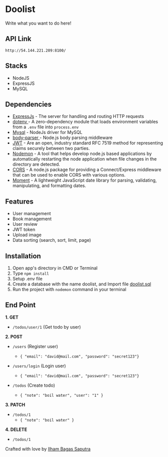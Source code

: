 # Doolist
Write what you want to do here!

## API Link
`http://54.144.221.209:8100/`

## Stacks
- NodeJS
- ExpressJS
- MySQL

## Dependencies
- [ExpressJs](#ExpressJs) - The server for handling and routing HTTP requests
- [dotenv ](#dotenv) - A zero-dependency module that loads environment variables from a ```.env``` file into ```process.env```
- [Mysql](#Mysql) - NodeJs driver for MySQL
- [body-parser ](#body-parser) - Node.js body parsing middleware
- [JWT](#JWT) - Are an open, industry standard RFC 7519 method for representing claims securely between two parties.
- [Nodemon](#Nodemon) - A tool that helps develop node.js based applications by automatically restarting the node application when file changes in the directory are detected.
- [CORS](#CORS) - A node.js package for providing a Connect/Express middleware that can be used to enable CORS with various options.
- [Moment](#Moment) - A lightweight JavaScript date library for parsing, validating, manipulating, and formatting dates.

## Features
- User management
- Book management
- User review
- JWT token
- Upload image
- Data sorting (search, sort, limit, page)

## Installation
1. Open app's directory in CMD or Terminal
2. Type `npm install`
3. Setup .env file
4. Create a database with the name doolist, and Import file [doolist.sql](liferary.sql)
5. Run the project with `nodemon` command in your terminal

## End Point
**1. GET**

* `/todos/user/1` (Get todo by user)

**2. POST**

* `/users` (Register user)
    * ``` { "email": "david@mail.com", "password": "secret123"} ```

* `/users/login` (Login user)
    * ``` { "email": "david@mail.com", "password": "secret123"} ```

* `/todos` (Create todo)
    * ``` { "note": "boil water", "user": "1" } ```

**3. PATCH**

* `/todos/1` 
    * ``` { "note": "boil water" } ```
   
**4. DELETE**

* `/todos/1` 


Crafted with love by [Ilham Bagas Saputra](https://instagram.com/ilhambagasaputra)

